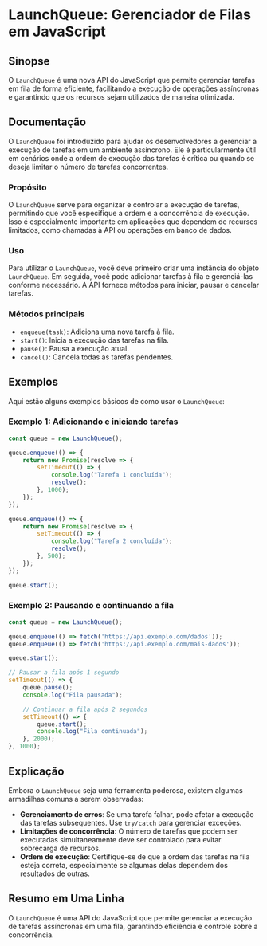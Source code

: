 <!--
Meta Description: # LaunchQueue: Gerenciador de Filas em JavaScript ## Sinopse O `LaunchQueue` é uma nova API do JavaScript que permite gerenciar tarefas em fila de for...
Meta Keywords: tarefas, launchqueue, fila, execução, queue
-->

# LaunchQueue: Gerenciador de Filas em JavaScript

## Sinopse
O `LaunchQueue` é uma nova API do JavaScript que permite gerenciar tarefas em fila de forma eficiente, facilitando a execução de operações assíncronas e garantindo que os recursos sejam utilizados de maneira otimizada.

## Documentação
O `LaunchQueue` foi introduzido para ajudar os desenvolvedores a gerenciar a execução de tarefas em um ambiente assíncrono. Ele é particularmente útil em cenários onde a ordem de execução das tarefas é crítica ou quando se deseja limitar o número de tarefas concorrentes.

### Propósito
O `LaunchQueue` serve para organizar e controlar a execução de tarefas, permitindo que você especifique a ordem e a concorrência de execução. Isso é especialmente importante em aplicações que dependem de recursos limitados, como chamadas à API ou operações em banco de dados.

### Uso
Para utilizar o `LaunchQueue`, você deve primeiro criar uma instância do objeto `LaunchQueue`. Em seguida, você pode adicionar tarefas à fila e gerenciá-las conforme necessário. A API fornece métodos para iniciar, pausar e cancelar tarefas.

### Métodos principais
- `enqueue(task)`: Adiciona uma nova tarefa à fila.
- `start()`: Inicia a execução das tarefas na fila.
- `pause()`: Pausa a execução atual.
- `cancel()`: Cancela todas as tarefas pendentes.

## Exemplos
Aqui estão alguns exemplos básicos de como usar o `LaunchQueue`:

### Exemplo 1: Adicionando e iniciando tarefas
```javascript
const queue = new LaunchQueue();

queue.enqueue(() => {
    return new Promise(resolve => {
        setTimeout(() => {
            console.log("Tarefa 1 concluída");
            resolve();
        }, 1000);
    });
});

queue.enqueue(() => {
    return new Promise(resolve => {
        setTimeout(() => {
            console.log("Tarefa 2 concluída");
            resolve();
        }, 500);
    });
});

queue.start();
```

### Exemplo 2: Pausando e continuando a fila
```javascript
const queue = new LaunchQueue();

queue.enqueue(() => fetch('https://api.exemplo.com/dados'));
queue.enqueue(() => fetch('https://api.exemplo.com/mais-dados'));

queue.start();

// Pausar a fila após 1 segundo
setTimeout(() => {
    queue.pause();
    console.log("Fila pausada");

    // Continuar a fila após 2 segundos
    setTimeout(() => {
        queue.start();
        console.log("Fila continuada");
    }, 2000);
}, 1000);
```

## Explicação
Embora o `LaunchQueue` seja uma ferramenta poderosa, existem algumas armadilhas comuns a serem observadas:

- **Gerenciamento de erros**: Se uma tarefa falhar, pode afetar a execução das tarefas subsequentes. Use `try/catch` para gerenciar exceções.
- **Limitações de concorrência**: O número de tarefas que podem ser executadas simultaneamente deve ser controlado para evitar sobrecarga de recursos.
- **Ordem de execução**: Certifique-se de que a ordem das tarefas na fila esteja correta, especialmente se algumas delas dependem dos resultados de outras.

## Resumo em Uma Linha
O `LaunchQueue` é uma API do JavaScript que permite gerenciar a execução de tarefas assíncronas em uma fila, garantindo eficiência e controle sobre a concorrência.